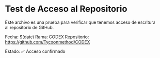# Test de Acceso al Repositorio

Este archivo es una prueba para verificar que tenemos acceso de escritura al repositorio de GitHub.

Fecha: $(date)
Rama: CODEX
Repositorio: https://github.com/Tycoonmethod/CODEX

Estado: ✅ Acceso confirmado